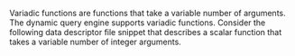 Variadic functions are functions that take a variable number of arguments. The dynamic query engine supports variadic functions. Consider the following data descriptor file snippet that describes a scalar function that takes a variable number of integer arguments.
